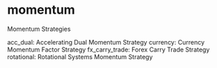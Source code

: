 # momentum
Momentum Strategies

acc_dual:       Accelerating Dual Momentum Strategy
currency:       Currency Momentum Factor Strategy
fx_carry_trade: Forex Carry Trade Strategy
rotational:     Rotational Systems Momentum Strategy
